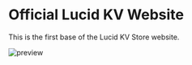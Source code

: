 # Official Lucid KV Website

This is the first base of the Lucid KV Store website.

![preview](https://user-images.githubusercontent.com/5221349/72668203-a46c0e00-3a24-11ea-86c8-6801e8d66bbf.png)
